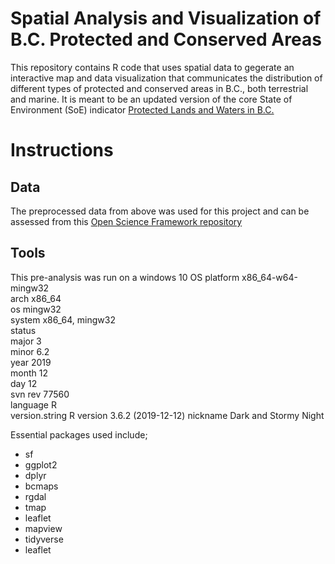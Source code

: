 # Spatial Analysis and Visualization of B.C. Protected and Conserved Areas

This repository contains R code that uses spatial data to gegerate an interactive map and data visualization that communicates the distribution of different types of protected and conserved areas in B.C., both terrestrial and marine. It is meant to be an updated version of the core State of Environment (SoE) indicator [Protected Lands and Waters in B.C.](http://www.env.gov.bc.ca/soe/indicators/land/protected-lands-and-waters.html)

# Instructions
## Data
The preprocessed data from above was used for this project and can be assessed from this [Open Science Framework repository](https://osf.io/49swq/)

## Tools
This pre-analysis was run on a windows 10 OS
platform       x86_64-w64-mingw32          
arch           x86_64                      
os             mingw32                     
system         x86_64, mingw32             
status                                     
major          3                           
minor          6.2                         
year           2019                        
month          12                          
day            12                          
svn rev        77560                       
language       R                           
version.string R version 3.6.2 (2019-12-12)
nickname       Dark and Stormy Night 


Essential packages used include;

* sf
* ggplot2
* dplyr
* bcmaps
* rgdal
* tmap
* leaflet
* mapview
* tidyverse
* leaflet

